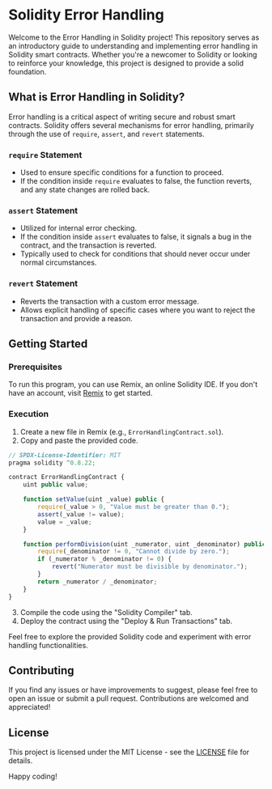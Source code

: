 # Solidity Error Handling

Welcome to the Error Handling in Solidity project! This repository serves as an introductory guide to understanding and implementing error handling in Solidity smart contracts. Whether you're a newcomer to Solidity or looking to reinforce your knowledge, this project is designed to provide a solid foundation.

## What is Error Handling in Solidity?

Error handling is a critical aspect of writing secure and robust smart contracts. Solidity offers several mechanisms for error handling, primarily through the use of `require`, `assert`, and `revert` statements.

### `require` Statement

- Used to ensure specific conditions for a function to proceed.
- If the condition inside `require` evaluates to false, the function reverts, and any state changes are rolled back.

### `assert` Statement

- Utilized for internal error checking.
- If the condition inside `assert` evaluates to false, it signals a bug in the contract, and the transaction is reverted.
- Typically used to check for conditions that should never occur under normal circumstances.

### `revert` Statement

- Reverts the transaction with a custom error message.
- Allows explicit handling of specific cases where you want to reject the transaction and provide a reason.

## Getting Started

### Prerequisites

To run this program, you can use Remix, an online Solidity IDE. If you don't have an account, visit [Remix](https://remix.ethereum.org/) to get started.

### Execution

1. Create a new file in Remix (e.g., `ErrorHandlingContract.sol`).
2. Copy and paste the provided code.

```javascript
// SPDX-License-Identifier: MIT
pragma solidity ^0.8.22;

contract ErrorHandlingContract {
    uint public value;

    function setValue(uint _value) public {
        require(_value > 0, "Value must be greater than 0.");
        assert(_value != value);
        value = _value;
    }

    function performDivision(uint _numerator, uint _denominator) public pure returns (uint) {
        require(_denominator != 0, "Cannot divide by zero.");
        if (_numerator % _denominator != 0) {
            revert("Numerator must be divisible by denominator.");
        }
        return _numerator / _denominator;
    }
}

```

3. Compile the code using the "Solidity Compiler" tab.
4. Deploy the contract using the "Deploy & Run Transactions" tab.

Feel free to explore the provided Solidity code and experiment with error handling functionalities.

## Contributing

If you find any issues or have improvements to suggest, please feel free to open an issue or submit a pull request. Contributions are welcomed and appreciated!

## License

This project is licensed under the MIT License - see the [LICENSE](LICENSE) file for details.

Happy coding!
